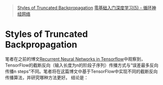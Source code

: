 > [Styles of Truncated Backpropagation](https://r2rt.com/styles-of-truncated-backpropagation.html)
> [零基础入门深度学习(5) - 循环神经网络](https://zybuluo.com/hanbingtao/note/541458)

# Styles of Truncated Backpropagation
笔者在之前的博文[Recurrent Neural Networks in Tensorflow](https://r2rt.com/recurrent-neural-networks-in-tensorflow-i.html)中观察到，TensorFlow的截断反向（输入长度为n的阶段子序列）传播方式与“误差最多反向传播n steps”不同。笔者将在这篇博文中基于TensorFlow中实现不同的截断反向传播算法，并研究哪种方法更好。
结论是：

